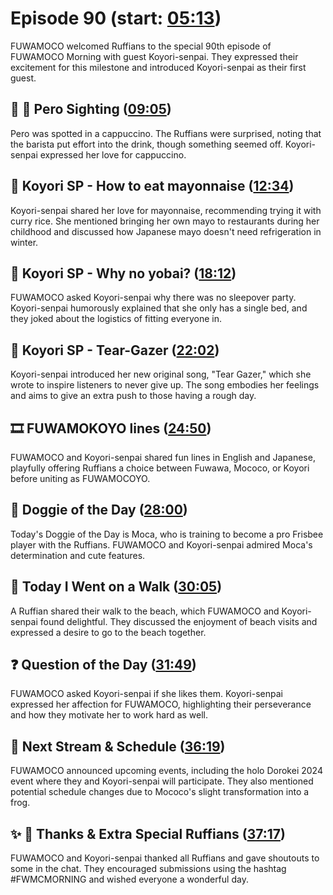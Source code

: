# Episode 90 (start: [05:13](https://youtu.be/gCYXKgYcFmk?t=05m13s))

FUWAMOCO welcomed Ruffians to the special 90th episode of FUWAMOCO Morning with guest Koyori-senpai. They expressed their excitement for this milestone and introduced Koyori-senpai as their first guest.

## 👀 💜 Pero Sighting ([09:05](https://youtu.be/gCYXKgYcFmk?t=09m05s))

Pero was spotted in a cappuccino. The Ruffians were surprised, noting that the barista put effort into the drink, though something seemed off. Koyori-senpai expressed her love for cappuccino.

## 🧪 Koyori SP - How to eat mayonnaise ([12:34](https://youtu.be/gCYXKgYcFmk?t=12m34s))

Koyori-senpai shared her love for mayonnaise, recommending trying it with curry rice. She mentioned bringing her own mayo to restaurants during her childhood and discussed how Japanese mayo doesn't need refrigeration in winter.

## 🧪 Koyori SP - Why no yobai? ([18:12](https://youtu.be/gCYXKgYcFmk?t=18m12s))

FUWAMOCO asked Koyori-senpai why there was no sleepover party. Koyori-senpai humorously explained that she only has a single bed, and they joked about the logistics of fitting everyone in.

## 🧪 Koyori SP - Tear-Gazer ([22:02](https://youtu.be/gCYXKgYcFmk?t=22m02s))

Koyori-senpai introduced her new original song, "Tear Gazer," which she wrote to inspire listeners to never give up. The song embodies her feelings and aims to give an extra push to those having a rough day.

## 🎞️ FUWAMOKOYO lines ([24:50](https://youtu.be/gCYXKgYcFmk?t=24m50s))

FUWAMOCO and Koyori-senpai shared fun lines in English and Japanese, playfully offering Ruffians a choice between Fuwawa, Mococo, or Koyori before uniting as FUWAMOCOYO.

## 🐶 Doggie of the Day ([28:00](https://youtu.be/gCYXKgYcFmk?t=28m00s))

Today's Doggie of the Day is Moca, who is training to become a pro Frisbee player with the Ruffians. FUWAMOCO and Koyori-senpai admired Moca's determination and cute features.

## 🚶 Today I Went on a Walk ([30:05](https://youtu.be/gCYXKgYcFmk?t=30m05s))

A Ruffian shared their walk to the beach, which FUWAMOCO and Koyori-senpai found delightful. They discussed the enjoyment of beach visits and expressed a desire to go to the beach together.

## ❓ Question of the Day ([31:49](https://youtu.be/gCYXKgYcFmk?t=31m49s))

FUWAMOCO asked Koyori-senpai if she likes them. Koyori-senpai expressed her affection for FUWAMOCO, highlighting their perseverance and how they motivate her to work hard as well.

## 📅 Next Stream & Schedule ([36:19](https://youtu.be/gCYXKgYcFmk?t=36m19s))

FUWAMOCO announced upcoming events, including the holo Dorokei 2024 event where they and Koyori-senpai will participate. They also mentioned potential schedule changes due to Mococo's slight transformation into a frog.

## ✨ 🐾 Thanks & Extra Special Ruffians ([37:17](https://youtu.be/gCYXKgYcFmk?t=37m17s))

FUWAMOCO and Koyori-senpai thanked all Ruffians and gave shoutouts to some in the chat. They encouraged submissions using the hashtag #FWMCMORNING and wished everyone a wonderful day.
